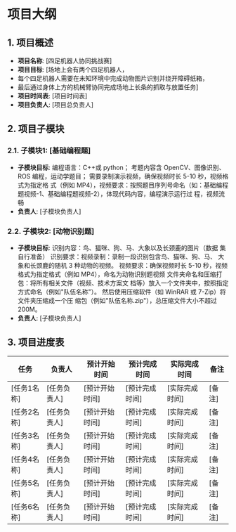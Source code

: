 # 项目大纲



## 1. 项目概述
- **项目名称**: [四足机器人协同挑战赛]
- **项目目标**: [场地上会有两个四足机器人，
- 每个四足机器人需要在未知环境中完成动物图片识别并绕开障碍纸箱，
- 最后通过身体上方的机械臂协同完成场地上长条的抓取与放置任务]
- **项目时间表**: [项目时间表]
- **项目负责人**: [项目总负责人]

## 2. 项目子模块
### 2.1. 子模块1: [基础编程题]
- **子模块目标**:
编程语言：C++或 python；
考题内容含 OpenCV、图像识别、ROS 编程，运动学题目；
需要录制演示视频，确保视频时长 5-10 秒，视频格式为指定格
式（例如 MP4），视频要求：按照题目序列号命名（如：基础编程
题视频-1、基础编程题视频-2），体现代码内容，编程演示运行过
程，视频流畅
- **负责人**: [子模块负责人]


### 2.2. 子模块2: [动物识别题]
- **子模块目标**: 
识别内容：鸟、猫咪、狗、马、大象以及长颈鹿的图片（数据
集自行准备）
识别要求：视频录制：录制一段识别包含鸟、猫咪、狗、马、
大象和长颈鹿的随机 3 种动物的视频。
视频要求：确保视频时长 5-10 秒，视频格式为指定格式（例如
MP4），命名为动物识别题视频
文件夹命名和压缩打包：将所有相关文件（视频、技术方案文
档等）放入一个文件夹中，按照指定方式命名（例如"队伍名称"）。
然后使用压缩软件（如 WinRAR 或 7-Zip）将文件夹压缩成一个压
缩包（例如"队伍名称.zip"），总压缩文件大小不超过 200M。
- **负责人**: [子模块负责人]


## 3. 项目进度表
| 任务 | 负责人 | 预计开始时间 | 预计完成时间 | 实际完成时间 | 备注 |
| ---- | ------ | ------------ | ------------ | ------------ | ---- |
| [任务1名称] | [任务负责人] | [预计开始时间] | [预计完成时间] | [实际完成时间] | [备注] |
| [任务2名称] | [任务负责人] | [预计开始时间] | [预计完成时间] | [实际完成时间] | [备注] |
| [任务3名称] | [任务负责人] | [预计开始时间] | [预计完成时间] | [实际完成时间] | [备注] |
| [任务4名称] | [任务负责人] | [预计开始时间] | [预计完成时间] | [实际完成时间] | [备注] |
| [任务5名称] | [任务负责人] | [预计开始时间] | [预计完成时间] | [实际完成时间] | [备注] |
| [任务6名称] | [任务负责人] | [预计开始时间] | [预计完成时间] | [实际完成时间] | [备注] |
